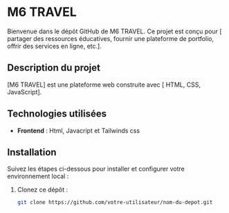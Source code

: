 # M6 TRAVEL

Bienvenue dans le dépôt GitHub de M6 TRAVEL. Ce projet est conçu pour [ partager des ressources éducatives, fournir une plateforme de portfolio, offrir des services en ligne, etc.]. 


## Description du projet

[M6 TRAVEL] est une plateforme web construite avec [ HTML, CSS, JavaScript]. 
## Technologies utilisées

- **Frontend** :  Html, Javacript et Tailwinds css

## Installation

Suivez les étapes ci-dessous pour installer et configurer votre environnement local :

1. Clonez ce dépôt :
   ```bash
   git clone https://github.com/votre-utilisateur/nom-du-depot.git

